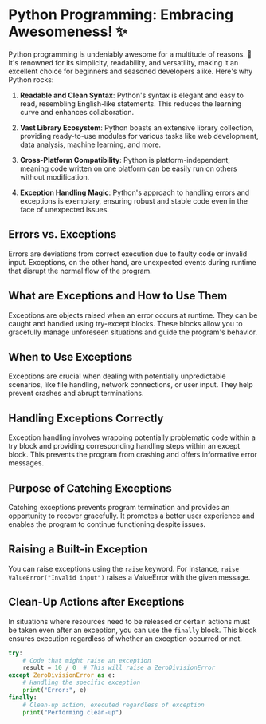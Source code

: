 # Python Programming: Embracing Awesomeness! ✨

Python programming is undeniably awesome for a multitude of reasons. 🐍 It's renowned for its simplicity, readability, and versatility, making it an excellent choice for beginners and seasoned developers alike. Here's why Python rocks:

1. **Readable and Clean Syntax**: Python's syntax is elegant and easy to read, resembling English-like statements. This reduces the learning curve and enhances collaboration.

2. **Vast Library Ecosystem**: Python boasts an extensive library collection, providing ready-to-use modules for various tasks like web development, data analysis, machine learning, and more.

3. **Cross-Platform Compatibility**: Python is platform-independent, meaning code written on one platform can be easily run on others without modification.

4. **Exception Handling Magic**: Python's approach to handling errors and exceptions is exemplary, ensuring robust and stable code even in the face of unexpected issues.

## Errors vs. Exceptions

Errors are deviations from correct execution due to faulty code or invalid input. Exceptions, on the other hand, are unexpected events during runtime that disrupt the normal flow of the program.

## What are Exceptions and How to Use Them

Exceptions are objects raised when an error occurs at runtime. They can be caught and handled using try-except blocks. These blocks allow you to gracefully manage unforeseen situations and guide the program's behavior.

## When to Use Exceptions

Exceptions are crucial when dealing with potentially unpredictable scenarios, like file handling, network connections, or user input. They help prevent crashes and abrupt terminations.

## Handling Exceptions Correctly

Exception handling involves wrapping potentially problematic code within a try block and providing corresponding handling steps within an except block. This prevents the program from crashing and offers informative error messages.

## Purpose of Catching Exceptions

Catching exceptions prevents program termination and provides an opportunity to recover gracefully. It promotes a better user experience and enables the program to continue functioning despite issues.

## Raising a Built-in Exception

You can raise exceptions using the `raise` keyword. For instance, `raise ValueError("Invalid input")` raises a ValueError with the given message.

## Clean-Up Actions after Exceptions

In situations where resources need to be released or certain actions must be taken even after an exception, you can use the `finally` block. This block ensures execution regardless of whether an exception occurred or not.

```python
try:
    # Code that might raise an exception
    result = 10 / 0  # This will raise a ZeroDivisionError
except ZeroDivisionError as e:
    # Handling the specific exception
    print("Error:", e)
finally:
    # Clean-up action, executed regardless of exception
    print("Performing clean-up")
